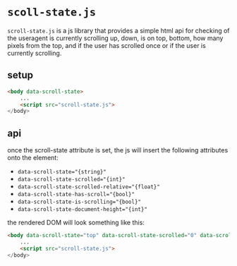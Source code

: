 # `scoll-state.js`

`scroll-state.js` is a js library that provides a simple html api for checking of the useragent is currently scrolling up, down, is on top, bottom, how many pixels from the top, and if the user has scrolled once or if the user is currently scrolling.

## setup

```html
<body data-scroll-state>
    ... 
    <script src="scroll-state.js">    
</body>
```

## api

once the scroll-state attribute is set, the js will insert the following attributes onto the element:
- `data-scroll-state="{string}"`
- `data-scroll-state-scrolled="{int}"`
- `data-scroll-state-scrolled-relative="{float}"`
- `data-scroll-state-has-scroll="{bool}"`
- `data-scroll-state-is-scrolling="{bool}"`
- `data-scroll-state-document-height="{int}"`

the rendered DOM will look something like this:

```html
<body data-scroll-state="top" data-scroll-state-scrolled="0" data-scroll-state-scrolled-relative="0%"  data-scroll-state-has-scrolled="false"  data-scroll-state-is-scrolling="false" data-scroll-state-document-height="12305">
    ... 
    <script src="scroll-state.js">    
</body>
```
